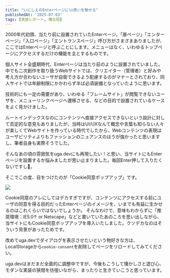 ```yaml
---
title: "いにしえのEnterページに\n思いを馳せる"
publishedAt: '2025-07-03'
tags: [実装レポート, 懐古厨]
---
```


2000年代初頭、当たり前に設置されていたEnterページ。「扉ページ」「エンターページ」「入口ページ」「エントランスページ」呼び方がさまざまありましたが、ここではEnterページと呼ぶことにします。メニューはなく、いわゆるトップページにアクセスするだけの機能を主とするものです。

個人サイト全盛期時代、Enterページは当たり前のように設置されていました。中でも二次創作を取り扱うWebサイトでは、クリエイター（管理者）と好みや考え方が合わないユーザが自衛できるよう配慮するのがマナーとされており、同人サイトでは年齢制限にかかわらず半ば必須装備となっていたように思います。

技術的にも一定の需要があり、いわゆる「フレームサイト」が閲覧できないユーザを、メニューリンクページへ遷移させる、などの目的で設置されているケースをよく見かけました。

ルートインデックスなのにコンテンツへ直接アクセスできないという設計に対して否定的な意見もありましたが、当時はUI/UXなんて概念や言葉も知らない人々が楽しくてWebサイトを作っている時代でしたから、Webコンテンツの表現はユーザビリティよりもファッションのニュアンスのほうが強かったと思いますし、筆者自身も実際そうでした。

そんなあの頃の雰囲気をuga.devにも再現したい！と思い、当サイトにもEnterページを設置するか悩みましたが思い止まりました。毎回Enter押して入りたくないですし🍣。

そこでこの度、目をつけたのが「Cookie同意ポップアップ」です。

![](/articles/tech-blog/2025/07-03-01.webp?w=1280&h=910)

Cookie同意のアレにしてはデカすぎですが、コンテンツにアクセスする前にユーザの同意を得る目的だったEnterページのイメージを、いまでも有益に生かせるのはこれくらいではないでしょうか。
そんなわけで、意味もわからずに「推奨環境：IE5.0↑ or Netscape」などと書いていたあのころを思い出しながら、当サイトにもCookie同意ポップアップを導入いたしました。クソデカなのはそういう背景があったためです。

改めてuga.devでダイアログを表示させたいという物好きな方は、LocalStorageから`cookie-consent`を削除してページをリロードしてみてください。

uga.devはまだまだ全面的に調整中ですが、今後もこうして懐かしさと遊び心、モダンな実装の狭間を彷徨いながら、まったりと生きていこうと思っています。
